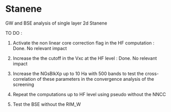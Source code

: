 # Stanene
GW and BSE analysis of single layer 2d Stanene


TO DO : 

 1) Activate the non linear core correction flag in the HF computation : Done. No relevant impact
 
 2) Increase the the cutoff in the Vxc at the HF level : Done. No relevant impact
 
 3) Increase the NGsBlkXp up to 10 Ha with 500 bands to test the cross-correlation
    of these parameters in the convergence analysis of the screening
   
 3) Repeat the computations up to HF level using pseudo without the NNCC 
 
 4) Test the BSE without the RIM_W